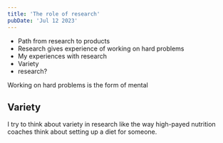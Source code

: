 ```yaml
---
title: 'The role of research'
pubDate: 'Jul 12 2023'
---
```


- Path from research to products
- Research gives experience of working on hard problems
- My experiences with research
- Variety
- research?

Working on hard problems is the form of mental

## Variety

I try to think about variety in research like the way high-payed nutrition coaches think about setting up a diet for someone.
